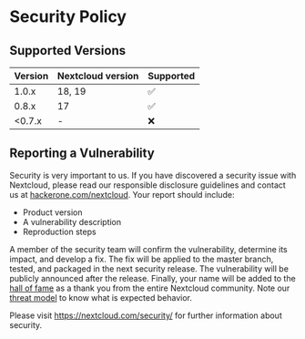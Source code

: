 # Security Policy

## Supported Versions

| Version | Nextcloud version | Supported          |
| ------- | ----------------- | ------------------ |
| 1.0.x   | 18, 19            | :white_check_mark: |
| 0.8.x   | 17                | :white_check_mark: |
| <0.7.x   | -                 | :x:                |


## Reporting a Vulnerability

Security is very important to us. If you have discovered a security issue with Nextcloud,
please read our responsible disclosure guidelines and contact us at [hackerone.com/nextcloud](https://hackerone.com/nextcloud).
Your report should include:

- Product version
- A vulnerability description
- Reproduction steps

A member of the security team will confirm the vulnerability, determine its impact, and develop a fix.
The fix will be applied to the master branch, tested, and packaged in the next security release.
The vulnerability will be publicly announced after the release. Finally, your name will be added
to the [hall of fame](https://hackerone.com/nextcloud/thanks) as a thank you from the entire Nextcloud community. Note our 
[threat model](https://nextcloud.com/security/threat-model) to know what is expected behavior.


Please visit https://nextcloud.com/security/ for further information about security.
